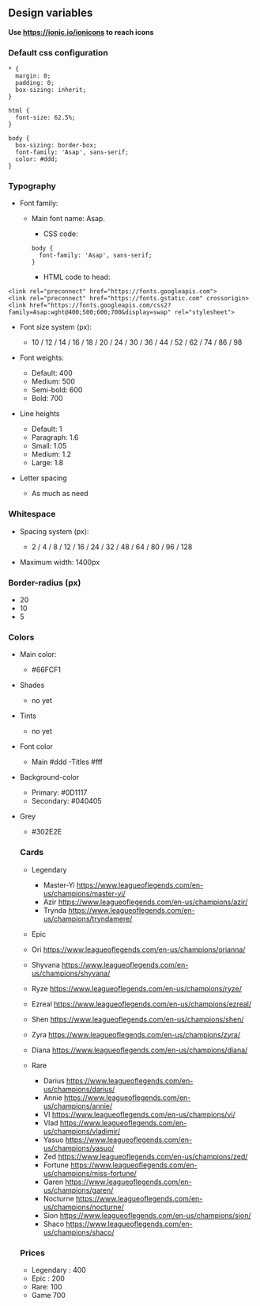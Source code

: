 ## Design variables

**Use https://ionic.io/ionicons to reach icons**

### Default css configuration

```
* {
  margin: 0;
  padding: 0;
  box-sizing: inherit;
}

html {
  font-size: 62.5%;
}

body {
  box-sizing: border-box;
  font-family: 'Asap', sans-serif;
  color: #ddd;
}
```

### Typography

- Font family:

  - Main font name: Asap.

    - CSS code:

    ```
    body {
      font-family: 'Asap', sans-serif;
    }
    ```

    - HTML code to head:

```
<link rel="preconnect" href="https://fonts.googleapis.com">
<link rel="preconnect" href="https://fonts.gstatic.com" crossorigin>
<link href="https://fonts.googleapis.com/css2?family=Asap:wght@400;500;600;700&display=swap" rel="stylesheet">
```

- Font size system (px):

  - 10 / 12 / 14 / 16 / 18 / 20 / 24 / 30 / 36 / 44 / 52 / 62 / 74 / 86 / 98

- Font weights:

  - Default: 400
  - Medium: 500
  - Semi-bold: 600
  - Bold: 700

- Line heights

  - Default: 1
  - Paragraph: 1.6
  - Small: 1.05
  - Medium: 1.2
  - Large: 1.8

- Letter spacing
  - As much as need

### Whitespace

- Spacing system (px):

  - 2 / 4 / 8 / 12 / 16 / 24 / 32 / 48 / 64 / 80 / 96 / 128

- Maximum width: 1400px

### Border-radius (px)

- 20
- 10
- 5

### Colors

- Main color:

  - #66FCF1

- Shades

  - no yet

- Tints

  - no yet

- Font color
  - Main #ddd
  -Titles #fff

- Background-color

  - Primary: #0D1117
  - Secondary: #040405

- Grey
  - #302E2E


  ### Cards
  - Legendary
    - Master-Yi https://www.leagueoflegends.com/en-us/champions/master-yi/
    - Azir https://www.leagueoflegends.com/en-us/champions/azir/
    - Trynda https://www.leagueoflegends.com/en-us/champions/tryndamere/

  - Epic
   - Ori https://www.leagueoflegends.com/en-us/champions/orianna/
   - Shyvana https://www.leagueoflegends.com/en-us/champions/shyvana/
   - Ryze https://www.leagueoflegends.com/en-us/champions/ryze/
   - Ezreal https://www.leagueoflegends.com/en-us/champions/ezreal/
   - Shen https://www.leagueoflegends.com/en-us/champions/shen/
   - Zyra https://www.leagueoflegends.com/en-us/champions/zyra/
   - Diana https://www.leagueoflegends.com/en-us/champions/diana/

  - Rare
    - Darius https://www.leagueoflegends.com/en-us/champions/darius/
    - Annie https://www.leagueoflegends.com/en-us/champions/annie/
    - VI https://www.leagueoflegends.com/en-us/champions/vi/
    - Vlad https://www.leagueoflegends.com/en-us/champions/vladimir/
    - Yasuo https://www.leagueoflegends.com/en-us/champions/yasuo/
    - Zed https://www.leagueoflegends.com/en-us/champions/zed/
    - Fortune https://www.leagueoflegends.com/en-us/champions/miss-fortune/
    - Garen https://www.leagueoflegends.com/en-us/champions/garen/
    - Nocturne https://www.leagueoflegends.com/en-us/champions/nocturne/
    - Sion https://www.leagueoflegends.com/en-us/champions/sion/
    - Shaco https://www.leagueoflegends.com/en-us/champions/shaco/

  ### Prices
    - Legendary : 400
    - Epic : 200
    - Rare: 100
    - Game 700
